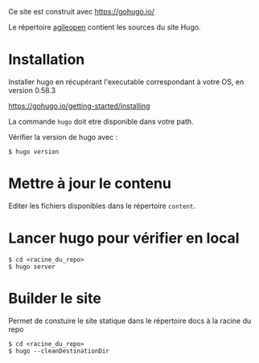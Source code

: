 Ce site est construit avec https://gohugo.io/

Le répertoire [agileopen](agileopen) contient les sources du site Hugo.

# Installation

Installer hugo en récupérant l'executable correspondant à votre OS, en version 0.58.3

https://gohugo.io/getting-started/installing

La commande `hugo` doit etre disponible dans votre path.

Vérifier la version de hugo avec :

    $ hugo version

# Mettre à jour le contenu

Editer les fichiers disponibles dans le répertoire `content`.

# Lancer hugo pour vérifier en local

    $ cd <racine_du_repo>
    $ hugo server

# Builder le site

Permet de constuire le site statique dans le répertoire docs à la racine du repo

    $ cd <racine_du_repo>
    $ hugo --cleanDestinationDir
